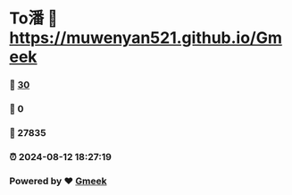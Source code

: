 # To潘 :link: https://muwenyan521.github.io/Gmeek 
### :page_facing_up: [30](https://muwenyan521.github.io/Gmeek/tag.html) 
### :speech_balloon: 0 
### :hibiscus: 27835 
### :alarm_clock: 2024-08-12 18:27:19 
### Powered by :heart: [Gmeek](https://github.com/Meekdai/Gmeek)
